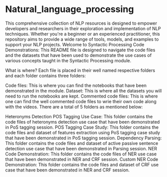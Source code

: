 # Natural_language_processing
This comprehensive collection of NLP resources is designed to empower developers and researchers in their exploration and implementation of NLP techniques. Whether you're a beginner or an experienced practitioner, this repository aims to provide a wide range of tools, models, and examples to support your NLP projects.
Welcome to Syntactic Processing Code Demonstrations:
This README file is designed to navigate the code files and the datasets that have been used to demonstrate the use cases of various concepts taught in the Syntactic Processing module.

What is where?
Each file is placed in their well named respective folders and each folder contains three folders:

Code files: This is where you can find the notebooks that have been demonstrated in the module.
Dataset: This is where all the datasets you will need to run the notebooks are kept.
Commented code files: This is where one can find the well commented code files to wrie their own code along with the videos.
There are a total of 5 folders as mentioned below:

Heteronyms Detection POS Tagging Use Case: This folder contains the code files of heteronyms detection use case that have been demonstrated in PoS tagging session.
POS Tagging Case Study: This folder contains the code files and dataset of features extraction using PoS tagging case study that have been demonstrated in PoS tagging session.
Dependency Parsing: This folder contains the code files and dataset of active passive sentence detection use case that have been demonstrated in Parsing session.
NER Code Demonstration: This folder contains the code files of NER use case that have been demonstrated in NER and CRF session.
Custom NER Code Demonstration: This folder contains the code files and dataset of CRF use case that have been demonstrated in NER and CRF session.
